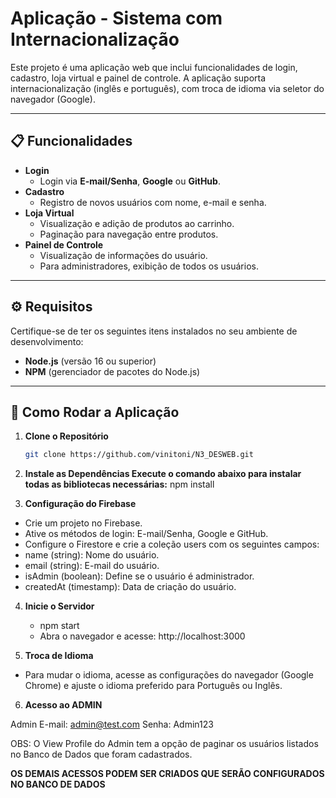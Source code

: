 # **Aplicação - Sistema com Internacionalização**

Este projeto é uma aplicação web que inclui funcionalidades de login, cadastro, loja virtual e painel de controle. A aplicação suporta internacionalização (inglês e português), com troca de idioma via seletor do navegador (Google).

---

## **📋 Funcionalidades**

- **Login**
  - Login via **E-mail/Senha**, **Google** ou **GitHub**.
- **Cadastro**
  - Registro de novos usuários com nome, e-mail e senha.
- **Loja Virtual**
  - Visualização e adição de produtos ao carrinho.
  - Paginação para navegação entre produtos.
- **Painel de Controle**
  - Visualização de informações do usuário.
  - Para administradores, exibição de todos os usuários.

---

## **⚙️ Requisitos**

Certifique-se de ter os seguintes itens instalados no seu ambiente de desenvolvimento:

- **Node.js** (versão 16 ou superior)
- **NPM** (gerenciador de pacotes do Node.js)

---

## **🚀 Como Rodar a Aplicação**

1. **Clone o Repositório**
   ```bash
   git clone https://github.com/vinitoni/N3_DESWEB.git

2. **Instale as Dependências Execute o comando abaixo para instalar todas as bibliotecas necessárias:**
    npm install

3. **Configuração do Firebase**

-  Crie um projeto no Firebase.
-  Ative os métodos de login: E-mail/Senha, Google e GitHub.
-  Configure o Firestore e crie a coleção users com os seguintes campos:
-  name (string): Nome do usuário.
-  email (string): E-mail do usuário.
-  isAdmin (boolean): Define se o usuário é administrador.
-  createdAt (timestamp): Data de criação do usuário.

4. **Inicie o Servidor**
    -  npm start
    -  Abra o navegador e acesse: http://localhost:3000

5. **Troca de Idioma**

- Para mudar o idioma, acesse as configurações do navegador (Google Chrome) e ajuste o idioma preferido para Português ou Inglês.

6.  **Acesso ao ADMIN**

Admin
E-mail: admin@test.com
Senha: Admin123

OBS: O View Profile do Admin tem a opção de paginar os usuários listados no Banco de Dados que foram cadastrados.

**OS DEMAIS ACESSOS PODEM SER CRIADOS QUE SERÃO CONFIGURADOS NO BANCO DE DADOS**
